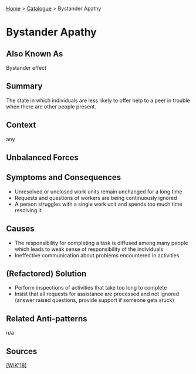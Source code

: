 [Home](../README.md) > [Catalogue](../Antipatterns_catalogue.md) > Bystander Apathy

# Bystander Apathy

## Also Known As

Bystander effect

## Summary

The state in which individuals are less likely to offer help to a peer in trouble when there are other people present.

## Context

any

## Unbalanced Forces

## Symptoms and Consequences

- Unresolved or unclosed work units remain unchanged for a long time
- Requests and questions of workers are being continuously ignored
- A person struggles with a single work unit and spends too much time resolving it

## Causes

- The responsibility for completing a task is diffused among many people which leads to weak sense of responsibility of the individuals
- Ineffective communication about problems encountered in activities

## (Refactored) Solution

- Perform inspections of activities that take too long to complete
- Insist that all requests for assistance are processed and not ignored (answer raised questions, provide support if someone gets stuck)

## Related Anti-patterns

n/a

## Sources

[[WIK'18]](../References.md)
